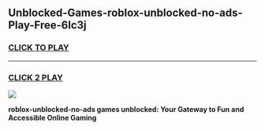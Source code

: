 
## Unblocked-Games-roblox-unblocked-no-ads-Play-Free-6lc3j
<h3>
<a href="https://premium76.site?title=roblox-unblocked-no-ads&ref=21A">CLICK TO PLAY</a></h3>
<hr>

<h3>
<a href="https://premium76.site?title=roblox-unblocked-no-ads&ref=21A">CLICK 2 PLAY</a>
  
</h3>

<a href="https://premium76.site?title=roblox-unblocked-no-ads&ref=21A"><img src="https://clearcache.store/games.png"></a>


**roblox-unblocked-no-ads games unblocked: Your Gateway to Fun and Accessible Online Gaming**
